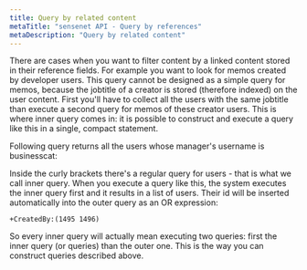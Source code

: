 ```yaml
---
title: Query by related content
metaTitle: "sensenet API - Query by references"
metaDescription: "Query by related content"
---
```


There are cases when you want to filter content by a linked content stored in their reference fields. For example you want to look for memos created by developer users. This query cannot be designed as a simple query for memos, because the jobtitle of a creator is stored (therefore indexed) on the user content. First you'll have to collect all the users with the same jobtitle than execute a second query for memos of these creator users. This is where inner query comes in: it is possible to construct and execute a query like this in a single, compact statement.

Following query returns all the users whose manager's username is businesscat:

<tab category="querying" article="query-by-references" example="byManager" />

Inside the curly brackets there's a regular query for users - that is what we call inner query. When you execute a query like this, the system executes the inner query first and it results in a list of users. Their id will be inserted automatically into the outer query as an OR expression:

```+CreatedBy:(1495 1496)```

So every inner query will actually mean executing two queries: first the inner query (or queries) than the outer one. This is the way you can construct queries described above.

